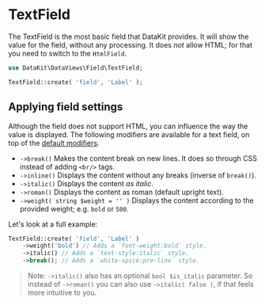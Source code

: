 # TextField

The TextField is the most basic field that DataKit provides. It will show the value for the field, without any
processing. It does *not* allow HTML; for that you need to switch to the `HtmlField`.

```php
use DataKit\DataViews\Field\TextField;

TextField::create( 'field', 'Label' );
```

## Applying field settings

Although the field does not support HTML, you can influence the way the value is displayed. The following modifiers are
available for a text field, on top of the [default modifiers](./10-using-fields.md#applying-field-settings).

- `->break()` Makes the content break on new lines. It does so through CSS instead of adding `<br/>` tags.
- `->inline()` Displays the content without any breaks (inverse of `break()`).
- `->italic()` Displays the content *as italic*.
- `->roman()` Displays the content as roman (default upright text).
- `->weight( string $weight = '' )` Displays the content according to the provided weight; e.g. `bold` or `500`.

Let's look at a full example:

```php
TextField::create( 'field', 'Label' )
    ->weight('bold') // Adds a `font-weight:bold` style.
    ->italic() // Adds a `text-style:italic` style.
    ->break(); // Adds a `white-spice:pre-line` style.
```

> Note: `->italic()` also has an optional `bool $is_italic` parameter. So instead of `->roman()` you can also
> use `->italic( false )`, if that feels more intuitive to you.
